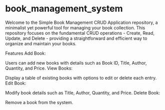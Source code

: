 # book_management_system
Welcome to the Simple Book Management CRUD Application repository, a minimalist yet powerful tool for managing your book collection. This repository focuses on the fundamental CRUD operations - Create, Read, Update, and Delete - providing a straightforward and efficient way to organize and maintain your books.

Features
Add Book:

Users can add new books with details such as Book ID, Title, Author, Quantity, and Price.
View Books:

Display a table of existing books with options to edit or delete each entry.
Edit Book:

Modify book details such as Title, Author, Quantity, and Price.
Delete Book:

Remove a book from the system.
